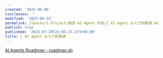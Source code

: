 ```yaml
---
created: '2025-05-06'
cssclasses: ''
modified: '2025-06-15'
permalink: /Spaces/1-Project/搞透 AI Agent 开发/∑ AI Agent 从入门到精通.md
publish: true
published: '2025-07-29T23:04:37.273+08:00'
title: ∑ AI Agent 从入门到精通
---
```

[AI Agents Roadmap - roadmap.sh](https://roadmap.sh/ai-agents)

##

